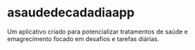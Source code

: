 # asaudedecadadiaapp
Um aplicativo criado para potencializar tratamentos de saúde e emagrecimento focado em desafios e tarefas diárias.
